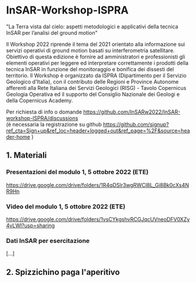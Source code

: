 # InSAR-Workshop-ISPRA #

"La Terra vista dal cielo: aspetti metodologici e applicativi della tecnica InSAR per l’analisi del ground motion"

Il Workshop 2022 riprende il tema del 2021 orientato alla informazione sui servizi operativi di ground motion basati su interferometria satellitare.
Obiettivo di questa edizione è fornire ad amministratori e professionisti gli elementi operativi per leggere ed interpretare correttamente i prodotti della tecnica InSAR in funzione del monitoraggio e bonifica dei dissesti del territorio.
Il Workshop è organizzato da ISPRA (Dipartimento per il Servizio Geologico d’Italia), con il contributo delle Regioni e Province Autonome afferenti alla Rete Italiana dei Servizi Geologici (RISG) - Tavolo Copernicus Geologia Operativa ed il supporto del Consiglio Nazionale dei Geologi e della Copernicus Academy.

Per richiesta di info o domande https://github.com/InSARw2022/InSAR-workshop-ISPRA/discussions  
(è necessaria la registrazione su github https://github.com/signup?ref_cta=Sign+up&ref_loc=header+logged+out&ref_page=%2F&source=header-home )


## 1. Materiali  ##

### Presentazioni del modulo 1, 5 ottobre 2022 (ETE) ###
https://drive.google.com/drive/folders/1R4qDSlr3wgRWCl8L_Gi8Bk0cXs4NR9Hn

### Video del modulo 1, 5 ottobre 2022 (ETE) ###
https://drive.google.com/drive/folders/1vsCYkgshvRCGJqcUVneoDFV0XZy4vLWl?usp=sharing


### Dati InSAR per esercitazione ###
[...]


## 2. Spizzichino paga l'aperitivo ##
